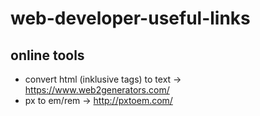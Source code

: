 # web-developer-useful-links

## online tools
- convert html (inklusive tags) to text -> https://www.web2generators.com/
- px to em/rem -> http://pxtoem.com/
